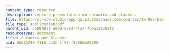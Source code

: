 ```yaml
---
content_type: resource
description: Lecture presentation on ceramics and glasses.
file: https://ol-ocw-studio-app-qa.s3.amazonaws.com/courses/16-982-bio-inspired-structures-spring-2009/856852487116c13d1f97f9300de28785_MIT16_982s09_lec07.pdf
file_type: application/pdf
parent_uid: 5b89482f-d09d-57b4-4fa7-7bea121c62f2
resourcetype: Document
title: Ceramics and Glasses
uid: 85685248-7116-c13d-1f97-f9300de28785
---
```

